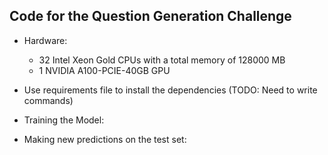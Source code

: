 ## Code for the Question Generation Challenge

* Hardware: 
    * 32 Intel Xeon Gold CPUs with a total memory of 128000 MB
    * 1 NVIDIA A100-PCIE-40GB GPU

* Use requirements file to install the dependencies (TODO: Need to write commands)

* Training the Model:

* Making new predictions on the test set: 